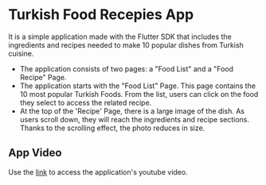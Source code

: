 # Turkish Food Recepies App
  It is a simple application made with the Flutter SDK that includes the ingredients and recipes needed to make 10 popular dishes from Turkish cuisine.

- The application consists of two pages: a "Food List" and a "Food Recipe" Page.
- The application starts with the "Food List" Page. This page contains the 10 most popular Turkish Foods.
From the list, users can click on the food they select to access the related recipe.
- At the top of the 'Recipe' Page, there is a large image of the dish. As users scroll down, they will
reach the ingredients and recipe sections. Thanks to the scrolling effect, the photo reduces in size.

## App Video 
  Use the [link](https://youtube.com/shorts/B4cqYpZd2hE) to access the application's youtube video.




